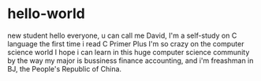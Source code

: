 # hello-world
new student
hello everyone, u can call me David, I'm a self-study on C language
the first time i read C Primer Plus I'm so crazy on the computer science world 
I hope i can learn in this huge computer science community
by the way my major is bussiness finance accounting, and i'm freashman in BJ, the People's Republic of China.
